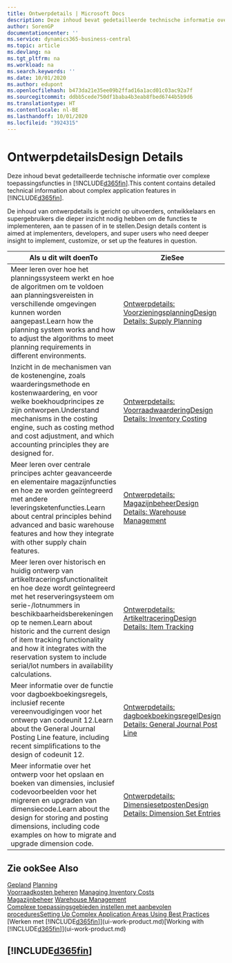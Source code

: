 ```yaml
---
title: Ontwerpdetails | Microsoft Docs
description: Deze inhoud bevat gedetailleerde technische informatie over complexe toepassingsfuncties in Business Central.
author: SorenGP
documentationcenter: ''
ms.service: dynamics365-business-central
ms.topic: article
ms.devlang: na
ms.tgt_pltfrm: na
ms.workload: na
ms.search.keywords: ''
ms.date: 10/01/2020
ms.author: edupont
ms.openlocfilehash: b473da21e35ee09b2ffad16a1acd01c03ac92a7f
ms.sourcegitcommit: ddbb5cede750df1baba4b3eab8fbed6744b5b9d6
ms.translationtype: HT
ms.contentlocale: nl-BE
ms.lasthandoff: 10/01/2020
ms.locfileid: "3924315"
---
```

# <a name="design-details"></a><span data-ttu-id="31d0d-103">Ontwerpdetails</span><span class="sxs-lookup"><span data-stu-id="31d0d-103">Design Details</span></span>
<span data-ttu-id="31d0d-104">Deze inhoud bevat gedetailleerde technische informatie over complexe toepassingsfuncties in [!INCLUDE[d365fin](includes/d365fin_md.md)].</span><span class="sxs-lookup"><span data-stu-id="31d0d-104">This content contains detailed technical information about complex application features in [!INCLUDE[d365fin](includes/d365fin_md.md)].</span></span>  

 <span data-ttu-id="31d0d-105">De inhoud van ontwerpdetails is gericht op uitvoerders, ontwikkelaars en supergebruikers die dieper inzicht nodig hebben om de functies te implementeren, aan te passen of in te stellen.</span><span class="sxs-lookup"><span data-stu-id="31d0d-105">Design details content is aimed at implementers, developers, and super users who need deeper insight to implement, customize, or set up the features in question.</span></span>  

|<span data-ttu-id="31d0d-106">**Als u dit wilt doen**</span><span class="sxs-lookup"><span data-stu-id="31d0d-106">**To**</span></span>|<span data-ttu-id="31d0d-107">**Zie**</span><span class="sxs-lookup"><span data-stu-id="31d0d-107">**See**</span></span>|  
|------------|-------------|  
|<span data-ttu-id="31d0d-108">Meer leren over hoe het planningssysteem werkt en hoe de algoritmen om te voldoen aan planningsvereisten in verschillende omgevingen kunnen worden aangepast.</span><span class="sxs-lookup"><span data-stu-id="31d0d-108">Learn how the planning system works and how to adjust the algorithms to meet planning requirements in different environments.</span></span>|[<span data-ttu-id="31d0d-109">Ontwerpdetails: Voorzieningsplanning</span><span class="sxs-lookup"><span data-stu-id="31d0d-109">Design Details: Supply Planning</span></span>](design-details-supply-planning.md)|  
|<span data-ttu-id="31d0d-110">Inzicht in de mechanismen van de kostenengine, zoals waarderingsmethode en kostenwaardering, en voor welke boekhoudprincipes ze zijn ontworpen.</span><span class="sxs-lookup"><span data-stu-id="31d0d-110">Understand mechanisms in the costing engine, such as costing method and cost adjustment, and which accounting principles they are designed for.</span></span>|[<span data-ttu-id="31d0d-111">Ontwerpdetails: Voorraadwaardering</span><span class="sxs-lookup"><span data-stu-id="31d0d-111">Design Details: Inventory Costing</span></span>](design-details-inventory-costing.md)|  
|<span data-ttu-id="31d0d-112">Meer leren over centrale principes achter geavanceerde en elementaire magazijnfuncties en hoe ze worden geïntegreerd met andere leveringsketenfuncties.</span><span class="sxs-lookup"><span data-stu-id="31d0d-112">Learn about central principles behind advanced and basic warehouse features and how they integrate with other supply chain features.</span></span>|[<span data-ttu-id="31d0d-113">Ontwerpdetails: Magazijnbeheer</span><span class="sxs-lookup"><span data-stu-id="31d0d-113">Design Details: Warehouse Management</span></span>](design-details-warehouse-management.md)|  
|<span data-ttu-id="31d0d-114">Meer leren over historisch en huidig ontwerp van artikeltraceringsfunctionaliteit en hoe deze wordt geïntegreerd met het reserveringsysteem om serie-/lotnummers in beschikbaarheidsberekeningen op te nemen.</span><span class="sxs-lookup"><span data-stu-id="31d0d-114">Learn about historic and the current design of item tracking functionality and how it integrates with the reservation system to include serial/lot numbers in availability calculations.</span></span>|[<span data-ttu-id="31d0d-115">Ontwerpdetails: Artikeltracering</span><span class="sxs-lookup"><span data-stu-id="31d0d-115">Design Details: Item Tracking</span></span>](design-details-item-tracking.md)|  
|<span data-ttu-id="31d0d-116">Meer informatie over de functie voor dagboekboekingsregels, inclusief recente vereenvoudigingen voor het ontwerp van codeunit 12.</span><span class="sxs-lookup"><span data-stu-id="31d0d-116">Learn about the General Journal Posting Line feature, including recent simplifications to the design of codeunit 12.</span></span>|[<span data-ttu-id="31d0d-117">Ontwerpdetails: dagboekboekingsregel</span><span class="sxs-lookup"><span data-stu-id="31d0d-117">Design Details: General Journal Post Line</span></span>](design-details-general-journal-post-line.md)|
|<span data-ttu-id="31d0d-118">Meer informatie over het ontwerp voor het opslaan en boeken van dimensies, inclusief codevoorbeelden voor het migreren en upgraden van dimensiecode.</span><span class="sxs-lookup"><span data-stu-id="31d0d-118">Learn about the design for storing and posting dimensions, including code examples on how to migrate and upgrade dimension code.</span></span>|[<span data-ttu-id="31d0d-119">Ontwerpdetails: Dimensiesetposten</span><span class="sxs-lookup"><span data-stu-id="31d0d-119">Design Details: Dimension Set Entries</span></span>](design-details-dimension-set-entries.md)| 

## <a name="see-also"></a><span data-ttu-id="31d0d-120">Zie ook</span><span class="sxs-lookup"><span data-stu-id="31d0d-120">See Also</span></span>  
 <span data-ttu-id="31d0d-121">[Gepland](production-planning.md) </span><span class="sxs-lookup"><span data-stu-id="31d0d-121">[Planning](production-planning.md) </span></span>  
 <span data-ttu-id="31d0d-122">[Voorraadkosten beheren](finance-manage-inventory-costs.md) </span><span class="sxs-lookup"><span data-stu-id="31d0d-122">[Managing Inventory Costs](finance-manage-inventory-costs.md) </span></span>  
 <span data-ttu-id="31d0d-123">[Magazijnbeheer](warehouse-manage-warehouse.md) </span><span class="sxs-lookup"><span data-stu-id="31d0d-123">[Warehouse Management](warehouse-manage-warehouse.md) </span></span>  
 [<span data-ttu-id="31d0d-124">Complexe toepassingsgebieden instellen met aanbevolen procedures</span><span class="sxs-lookup"><span data-stu-id="31d0d-124">Setting Up Complex Application Areas Using Best Practices</span></span>](set-up-complex-application-areas-using-best-practices.md)  
 <span data-ttu-id="31d0d-125">[Werken met [!INCLUDE[d365fin](includes/d365fin_md.md)]](ui-work-product.md)</span><span class="sxs-lookup"><span data-stu-id="31d0d-125">[Working with [!INCLUDE[d365fin](includes/d365fin_md.md)]](ui-work-product.md)</span></span>

 ## [!INCLUDE[d365fin](includes/free_trial_md.md)]  
